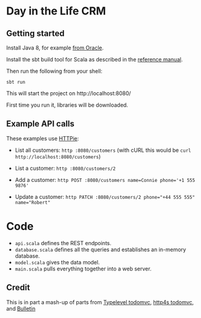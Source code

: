# Day in the Life CRM

## Getting started

Install Java 8, for example [from Oracle][jdk].

Install the sbt build tool for Scala as described in the [reference manual](http://www.scala-sbt.org/download.html).

Then run the following from your shell:

```
sbt run
```

This will start the project on http://localhost:8080/ 

First time you run it, libraries will be downloaded.

## Example API calls

These examples use [HTTPie][httpie]:

* List all customers:  `http :8080/customers`  (with cURL this would be `curl http://localhost:8080/customers`)

* List a customer: `http :8080/customers/2`

* Add a customer: `http POST :8080/customers name=Connie phone='+1 555 9876'`

* Update a customer: `http PATCH :8080/customers/2 phone="+44 555 555" name="Robert"`

# Code

- `api.scala` defines the REST endpoints.
- `database.scala` defines all the queries and establishes an in-memory database.
- `model.scala` gives the data model.
- `main.scala` pulls everything together into a web server.

## Credit

This is in part a mash-up of parts from [Typelevel todomvc][tltodo], [http4s todomvc][htodo], and [Bulletin]

[Bulletin]:  https://github.com/davegurnell/bulletin
[tltodo]:  https://github.com/davegurnell/typelevel-todomvc
[htodo]:  https://github.com/tomwadeson/todobackend-http4s
[httpie]:  https://httpie.org/
[jdk]: http://docs.oracle.com/javase/8/docs/technotes/guides/install/install_overview.html

